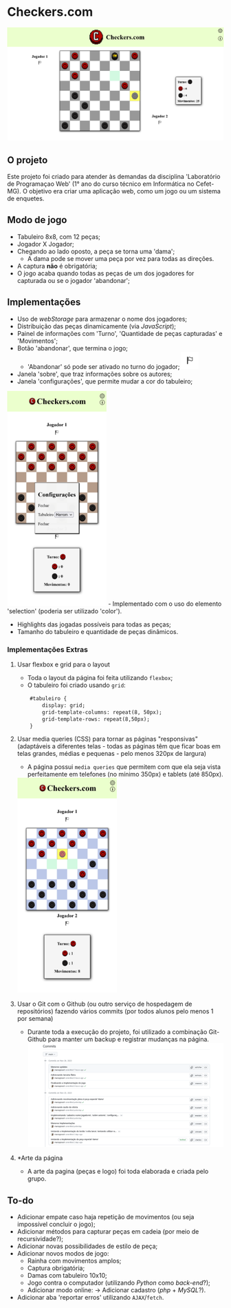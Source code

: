# Checkers.com

![Screenshot do resultado final](img/screenshots/tela_inteira.png)

## O projeto

Este projeto foi criado para atender às demandas da disciplina 'Laboratório de Programaçao Web' (1° ano do curso técnico em Informática no Cefet-MG). O objetivo era criar uma aplicação web, como um jogo ou um sistema de enquetes.

## Modo de jogo

* Tabuleiro 8x8, com 12 peças;
* Jogador X Jogador;
* Chegando ao lado oposto, a peça se torna uma 'dama';
    - A dama pode se mover uma peça por vez para todas as direções.
* A captura **não** é obrigatória;
* O jogo acaba quando todas as peças de um dos jogadores for capturada ou se o jogador 'abandonar';

## Implementações

* Uso de _webStorage_ para armazenar o nome dos jogadores;
* Distribuição das peças dinamicamente (via _JavaScript_);
* Painel de informações com 'Turno', 'Quantidade de peças capturadas' e 'Movimentos';
* Botão 'abandonar', que termina o jogo;
    - 'Abandonar' só pode ser ativado no turno do jogador; <img src = 'img/abandonar.png' width = '40px'>
* Janela 'sobre', que traz informações sobre os autores;
* Janela 'configurações', que permite mudar a cor do tabuleiro;
 <img src='img/screenshots/aba_config.png' height = '500px'>
    - Implementado com o uso do elemento 'selection' (poderia ser utilizado 'color').
    
    
* Highlights das jogadas possíveis para todas as peças;
* Tamanho do tabuleiro e quantidade de peças dinâmicos.

### Implementações Extras

1. Usar flexbox e grid para o layout
    - Toda o layout da página foi feita utilizando `flexbox`;
    - O tabuleiro foi criado usando `grid`:
    ```
        #tabuleiro {
            display: grid;
            grid-template-columns: repeat(8, 50px);
            grid-template-rows: repeat(8,50px);
        }
    ```

2. Usar media queries (CSS) para tornar as páginas "responsivas" (adaptáveis a diferentes telas - todas as páginas têm que ficar boas em telas grandes, médias e pequenas - pelo menos 320px de largura)
    - A página possui `media queries` que permitem com que ela seja vista perfeitamente em telefones (no mínimo 350px) e tablets (até 850px).
    <img src='img/screenshots/tela_celular.png' height = '500px'>

9. Usar o Git com o Github (ou outro serviço de hospedagem de repositórios) fazendo vários commits (por todos alunos pelo menos 1 por semana)
    - Durante toda a execução do projeto, foi utilizado a combinação Git-Github para manter um backup e registrar mudanças na página.
    ![Página que mostra os commits dos dias 25/11 e 26/11](img/screenshots/commits_git.png)

4. *Arte da página
    - A arte da pagina (peças e logo) foi toda elaborada e criada pelo grupo.

## To-do
* Adicionar empate caso haja repetição de movimentos (ou seja impossível concluir o jogo);
* Adicionar métodos para capturar peças em cadeia (por meio de recursividade?);
* Adicionar novas possibilidades de estilo de peça;
* Adicionar novos modos de jogo:
    - Rainha com movimentos amplos;
    - Captura obrigatória;
    - Damas com tabuleiro 10x10;
    - Jogo contra o computador (utilizando _Python_ como _back-end_?);
    - Adicionar modo online:
        -> Adicionar cadastro (_php_ + _MySQL_?).
* Adicionar aba 'reportar erros' utilizando `AJAX`/`fetch`.
